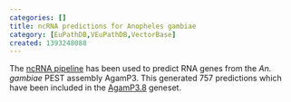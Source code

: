 ```yaml
---
categories: []
title: ncRNA predictions for Anopheles gambiae
category: [EuPathDB,VEuPathDB,VectorBase]
created: 1393248088
---
```

The <a href="/info/genome/genebuild/ncrna.html">ncRNA pipeline</a> has been used to predict RNA genes from the <em>An. gambiae</em> PEST assembly AgamP3. This generated 757 predictions which have been included in the <a href="/organisms/anopheles-gambiae/pest/AgamP3.8">AgamP3.8</a> geneset.
